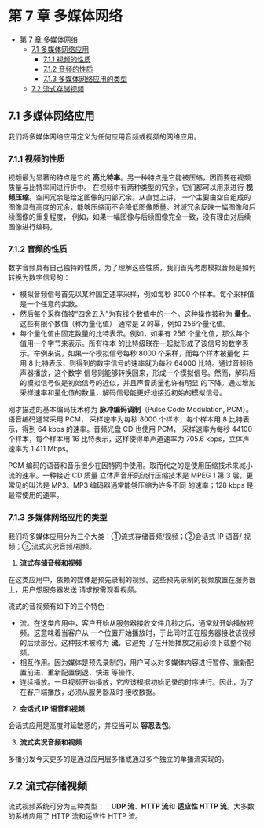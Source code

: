 # 第 7 章 多媒体网络

<!-- TOC -->

- [第 7 章 多媒体网络](#第-7-章-多媒体网络)
  - [7.1 多媒体网络应用](#71-多媒体网络应用)
    - [7.1.1 视频的性质](#711-视频的性质)
    - [7.1.2 音频的性质](#712-音频的性质)
    - [7.1.3 多媒体网络应用的类型](#713-多媒体网络应用的类型)
  - [7.2 流式存储视频](#72-流式存储视频)

<!-- /TOC -->

## 7.1 多媒体网络应用

我们将多媒体网络应用定义为任何应用音频或视频的网络应用。    

### 7.1.1 视频的性质

视频最为显著的特点是它的 **高比特率**。另一种特点是它能被压缩，因而要在视频质量与比特率间进行折中。
在视频中有两种类型的冗余，它们都可以用来进行 **视频压缩**。空间冗余是给定图像的内部冗余。从直觉上讲，
一个主要由空白组成的图像具有高度的冗余，能够压缩而不会降低图像质量。时域冗余反映一幅图像和后续图像的重复程度，
例如，如果一幅图像与后续图像完全一致，没有理由对后续图像进行编码。     

### 7.1.2 音频的性质

数字音频具有自己独特的性质，为了理解这些性质，我们首先考虑模拟音频是如何转换为数字信号的：    

+ 模拟音频信号首先以某种固定速率采样，例如每秒 8000 个样本。每个采样值是一个任意的实数。
+ 然后每个采样值被“四舍五入”为有线个数值中的一个。这种操作被称为 **量化**。这些有限个数值（称为量化值）
通常是 2 的幂，例如 256个量化值。
+ 每个量化值由固定数量的比特表示。例如，如果有 256 个量化值，那么每个值用一个字节来表示。所有样本
的比特级联在一起就形成了该信号的数字表示。举例来说，如果一个模拟信号每秒 8000 个采样，而每个样本被量化
并用 8 比特表示，则得到的数字信号的速率就为每秒 64000 比特。通过音频扬声器播放，这个数字
信号则能够转换回来，形成一个模拟信号。然而，解码后的模拟信号仅是初始信号的近似，并且声音质量也许有明显
的下降。通过增加采样速率和量化值的数量，解码信号能更好地接近初始的模拟信号。     

刚才描述的基本编码技术称为 **脉冲编码调制**（Pulse Code Modulation, PCM）。语音编码通常采用 PCM，
采样速率为每秒 8000 个样本，每个样本用 8 比特表示，得到 64 kbps 的速率。音频光盘 CD 也使用 PCM，
采样速率为每秒 44100 个样本，每个样本用 16 比特表示，这样使得单声道速率为 705.6 kbps，立体声
速率为 1.411 Mbps。    

PCM 编码的语音和音乐很少在因特网中使用。取而代之的是使用压缩技术来减小流的速率。一种接近 CD 质量
立体声音乐的流行压缩技术是 MPEG 1 第 3 层，更常见的叫法是 MP3。MP3 编码器通常能够压缩为许多不同
的速率；128 kbps 是最常使用的速率。     

### 7.1.3 多媒体网络应用的类型

我们将多媒体应用分为三个大类：①流式存储音频/视频；②会话式 IP 语音/ 视频；③流式实况音频/视频。      

1. **流式存储音频和视频**     

在这类应用中，依赖的媒体是预先录制的视频。这些预先录制的视频放置在服务器上，用户想服务器发送
请求按需观看视频。    

流式的音视频有如下的三个特色：     

+ 流。在这类应用中，客户开始从服务器接收文件几秒之后，通常就开始播放视频。这意味着当客户从
一个位置开始播放时，于此同时正在服务器接收该视频的后续部分。这种技术被称为 **流**，它避免
了在开始播放之前必须下载整个视频。
+ 相互作用。因为媒体是预先录制的，用户可以对多媒体内容进行暂停、重新配置前进、重新配置倒退、快进
等操作。
+ 连续播放。一旦视频开始播放，它应该根据初始记录的时序进行。因此，为了在客户端播放，必须从服务器及时
接收数据。   

2. **会话式 IP 语音和视频** 

会话式应用是高度时延敏感的，并应当可以 **容忍丢包**。    

3. **流式实况音频和视频**     

多播分发今天更多的是通过应用层多播或通过多个独立的单播流实现的。      

## 7.2 流式存储视频

流式视频系统可分为三种类型：：**UDP 流**、**HTTP 流**和 **适应性 HTTP 流**。大多数的系统应用了
HTTP 流和适应性 HTTP 流。      

